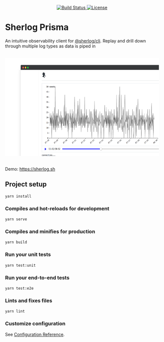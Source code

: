 <p align="center">
    <a href="https://travis-ci.com/sherl0g/cli">
        <img src="https://img.shields.io/travis/sherl0g/prisma/main.svg?logo=travis" alt="Build Status">
    </a>
    <a href="https://github.com/sherl0g/cli/blob/main/LICENSE">
        <img src="https://img.shields.io/packagist/l/laravel/jetstream" alt="License">
    </a>
</p>

# Sherlog Prisma
An intuitive observability client for [@sherlog/cli](https://github.com/sherl0g/cli). Replay and drill down through multiple log types as data is piped in
<p align="center">
  <br>
  <img src="prisma-social.png" alt="Prisma Client" width="640" height="320">
  <br>
  <br>
</p>

Demo: <a href="https://sherlog.sh" target="_blank">https://sherlog.sh</a>

## Project setup

```
yarn install
```

### Compiles and hot-reloads for development

```
yarn serve
```

### Compiles and minifies for production

```
yarn build
```

### Run your unit tests

```
yarn test:unit
```

### Run your end-to-end tests

```
yarn test:e2e
```

### Lints and fixes files

```
yarn lint
```

### Customize configuration

See [Configuration Reference](https://cli.vuejs.org/config/).
